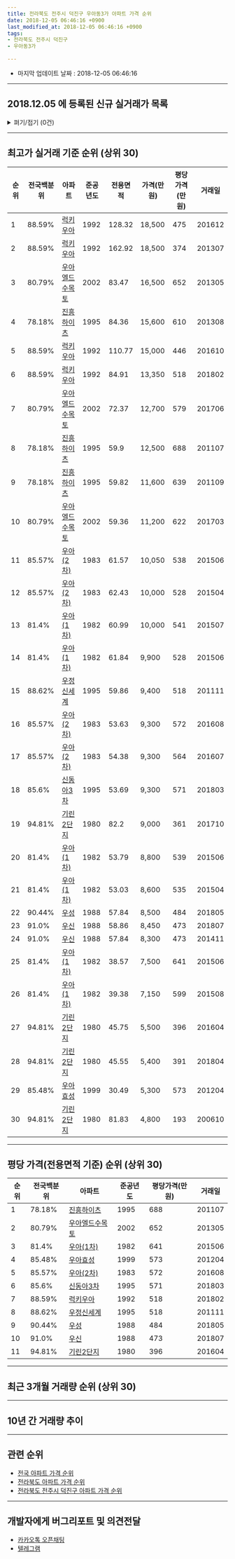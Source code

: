 ```yaml
---
title: 전라북도 전주시 덕진구 우아동3가 아파트 가격 순위
date: 2018-12-05 06:46:16 +0900
last_modified_at: 2018-12-05 06:46:16 +0900
tags:
- 전라북도 전주시 덕진구
- 우아동3가

---
```


* 마지막 업데이트 날짜 : 2018-12-05 06:46:16

---

## 2018.12.05 에 등록된 신규 실거래가 목록

<details>
<summary>펴기/접기 (0건)</summary>
<div markdown="1">

|아파트|전국백분위|준공년도|전용면적|가격(만원)|평당가격(만원)|거래일|
|---|---|---|---|---|---|---|
|없음|||||||


</div>
</details>

---

## 최고가 실거래 기준 순위 (상위 30)


|순위|전국백분위|아파트|준공년도|전용면적|가격(만원)|평당가격(만원)|거래일|
|---|---|---|---|---|---|---|---|
|1|88.59%|[럭키우아](https://search.naver.com/search.naver?query=%EC%A0%84%EB%9D%BC%EB%B6%81%EB%8F%84+%EC%A0%84%EC%A3%BC%EC%8B%9C+%EB%8D%95%EC%A7%84%EA%B5%AC+%EC%9A%B0%EC%95%84%EB%8F%993%EA%B0%80+%EB%9F%AD%ED%82%A4%EC%9A%B0%EC%95%84)|1992|128.32|18,500|475|201612|
|2|88.59%|[럭키우아](https://search.naver.com/search.naver?query=%EC%A0%84%EB%9D%BC%EB%B6%81%EB%8F%84+%EC%A0%84%EC%A3%BC%EC%8B%9C+%EB%8D%95%EC%A7%84%EA%B5%AC+%EC%9A%B0%EC%95%84%EB%8F%993%EA%B0%80+%EB%9F%AD%ED%82%A4%EC%9A%B0%EC%95%84)|1992|162.92|18,500|374|201307|
|3|80.79%|[우아엘드수목토](https://search.naver.com/search.naver?query=%EC%A0%84%EB%9D%BC%EB%B6%81%EB%8F%84+%EC%A0%84%EC%A3%BC%EC%8B%9C+%EB%8D%95%EC%A7%84%EA%B5%AC+%EC%9A%B0%EC%95%84%EB%8F%993%EA%B0%80+%EC%9A%B0%EC%95%84%EC%97%98%EB%93%9C%EC%88%98%EB%AA%A9%ED%86%A0)|2002|83.47|16,500|652|201305|
|4|78.18%|[진흥하이츠](https://search.naver.com/search.naver?query=%EC%A0%84%EB%9D%BC%EB%B6%81%EB%8F%84+%EC%A0%84%EC%A3%BC%EC%8B%9C+%EB%8D%95%EC%A7%84%EA%B5%AC+%EC%9A%B0%EC%95%84%EB%8F%993%EA%B0%80+%EC%A7%84%ED%9D%A5%ED%95%98%EC%9D%B4%EC%B8%A0)|1995|84.36|15,600|610|201308|
|5|88.59%|[럭키우아](https://search.naver.com/search.naver?query=%EC%A0%84%EB%9D%BC%EB%B6%81%EB%8F%84+%EC%A0%84%EC%A3%BC%EC%8B%9C+%EB%8D%95%EC%A7%84%EA%B5%AC+%EC%9A%B0%EC%95%84%EB%8F%993%EA%B0%80+%EB%9F%AD%ED%82%A4%EC%9A%B0%EC%95%84)|1992|110.77|15,000|446|201610|
|6|88.59%|[럭키우아](https://search.naver.com/search.naver?query=%EC%A0%84%EB%9D%BC%EB%B6%81%EB%8F%84+%EC%A0%84%EC%A3%BC%EC%8B%9C+%EB%8D%95%EC%A7%84%EA%B5%AC+%EC%9A%B0%EC%95%84%EB%8F%993%EA%B0%80+%EB%9F%AD%ED%82%A4%EC%9A%B0%EC%95%84)|1992|84.91|13,350|518|201802|
|7|80.79%|[우아엘드수목토](https://search.naver.com/search.naver?query=%EC%A0%84%EB%9D%BC%EB%B6%81%EB%8F%84+%EC%A0%84%EC%A3%BC%EC%8B%9C+%EB%8D%95%EC%A7%84%EA%B5%AC+%EC%9A%B0%EC%95%84%EB%8F%993%EA%B0%80+%EC%9A%B0%EC%95%84%EC%97%98%EB%93%9C%EC%88%98%EB%AA%A9%ED%86%A0)|2002|72.37|12,700|579|201706|
|8|78.18%|[진흥하이츠](https://search.naver.com/search.naver?query=%EC%A0%84%EB%9D%BC%EB%B6%81%EB%8F%84+%EC%A0%84%EC%A3%BC%EC%8B%9C+%EB%8D%95%EC%A7%84%EA%B5%AC+%EC%9A%B0%EC%95%84%EB%8F%993%EA%B0%80+%EC%A7%84%ED%9D%A5%ED%95%98%EC%9D%B4%EC%B8%A0)|1995|59.9|12,500|688|201107|
|9|78.18%|[진흥하이츠](https://search.naver.com/search.naver?query=%EC%A0%84%EB%9D%BC%EB%B6%81%EB%8F%84+%EC%A0%84%EC%A3%BC%EC%8B%9C+%EB%8D%95%EC%A7%84%EA%B5%AC+%EC%9A%B0%EC%95%84%EB%8F%993%EA%B0%80+%EC%A7%84%ED%9D%A5%ED%95%98%EC%9D%B4%EC%B8%A0)|1995|59.82|11,600|639|201109|
|10|80.79%|[우아엘드수목토](https://search.naver.com/search.naver?query=%EC%A0%84%EB%9D%BC%EB%B6%81%EB%8F%84+%EC%A0%84%EC%A3%BC%EC%8B%9C+%EB%8D%95%EC%A7%84%EA%B5%AC+%EC%9A%B0%EC%95%84%EB%8F%993%EA%B0%80+%EC%9A%B0%EC%95%84%EC%97%98%EB%93%9C%EC%88%98%EB%AA%A9%ED%86%A0)|2002|59.36|11,200|622|201703|
|11|85.57%|[우아(2차)](https://search.naver.com/search.naver?query=%EC%A0%84%EB%9D%BC%EB%B6%81%EB%8F%84+%EC%A0%84%EC%A3%BC%EC%8B%9C+%EB%8D%95%EC%A7%84%EA%B5%AC+%EC%9A%B0%EC%95%84%EB%8F%993%EA%B0%80+%EC%9A%B0%EC%95%84%282%EC%B0%A8%29)|1983|61.57|10,050|538|201506|
|12|85.57%|[우아(2차)](https://search.naver.com/search.naver?query=%EC%A0%84%EB%9D%BC%EB%B6%81%EB%8F%84+%EC%A0%84%EC%A3%BC%EC%8B%9C+%EB%8D%95%EC%A7%84%EA%B5%AC+%EC%9A%B0%EC%95%84%EB%8F%993%EA%B0%80+%EC%9A%B0%EC%95%84%282%EC%B0%A8%29)|1983|62.43|10,000|528|201504|
|13|81.4%|[우아(1차)](https://search.naver.com/search.naver?query=%EC%A0%84%EB%9D%BC%EB%B6%81%EB%8F%84+%EC%A0%84%EC%A3%BC%EC%8B%9C+%EB%8D%95%EC%A7%84%EA%B5%AC+%EC%9A%B0%EC%95%84%EB%8F%993%EA%B0%80+%EC%9A%B0%EC%95%84%281%EC%B0%A8%29)|1982|60.99|10,000|541|201507|
|14|81.4%|[우아(1차)](https://search.naver.com/search.naver?query=%EC%A0%84%EB%9D%BC%EB%B6%81%EB%8F%84+%EC%A0%84%EC%A3%BC%EC%8B%9C+%EB%8D%95%EC%A7%84%EA%B5%AC+%EC%9A%B0%EC%95%84%EB%8F%993%EA%B0%80+%EC%9A%B0%EC%95%84%281%EC%B0%A8%29)|1982|61.84|9,900|528|201506|
|15|88.62%|[우정신세계](https://search.naver.com/search.naver?query=%EC%A0%84%EB%9D%BC%EB%B6%81%EB%8F%84+%EC%A0%84%EC%A3%BC%EC%8B%9C+%EB%8D%95%EC%A7%84%EA%B5%AC+%EC%9A%B0%EC%95%84%EB%8F%993%EA%B0%80+%EC%9A%B0%EC%A0%95%EC%8B%A0%EC%84%B8%EA%B3%84)|1995|59.86|9,400|518|201111|
|16|85.57%|[우아(2차)](https://search.naver.com/search.naver?query=%EC%A0%84%EB%9D%BC%EB%B6%81%EB%8F%84+%EC%A0%84%EC%A3%BC%EC%8B%9C+%EB%8D%95%EC%A7%84%EA%B5%AC+%EC%9A%B0%EC%95%84%EB%8F%993%EA%B0%80+%EC%9A%B0%EC%95%84%282%EC%B0%A8%29)|1983|53.63|9,300|572|201608|
|17|85.57%|[우아(2차)](https://search.naver.com/search.naver?query=%EC%A0%84%EB%9D%BC%EB%B6%81%EB%8F%84+%EC%A0%84%EC%A3%BC%EC%8B%9C+%EB%8D%95%EC%A7%84%EA%B5%AC+%EC%9A%B0%EC%95%84%EB%8F%993%EA%B0%80+%EC%9A%B0%EC%95%84%282%EC%B0%A8%29)|1983|54.38|9,300|564|201607|
|18|85.6%|[신동아3차](https://search.naver.com/search.naver?query=%EC%A0%84%EB%9D%BC%EB%B6%81%EB%8F%84+%EC%A0%84%EC%A3%BC%EC%8B%9C+%EB%8D%95%EC%A7%84%EA%B5%AC+%EC%9A%B0%EC%95%84%EB%8F%993%EA%B0%80+%EC%8B%A0%EB%8F%99%EC%95%843%EC%B0%A8)|1995|53.69|9,300|571|201803|
|19|94.81%|[기린2단지](https://search.naver.com/search.naver?query=%EC%A0%84%EB%9D%BC%EB%B6%81%EB%8F%84+%EC%A0%84%EC%A3%BC%EC%8B%9C+%EB%8D%95%EC%A7%84%EA%B5%AC+%EC%9A%B0%EC%95%84%EB%8F%993%EA%B0%80+%EA%B8%B0%EB%A6%B02%EB%8B%A8%EC%A7%80)|1980|82.2|9,000|361|201710|
|20|81.4%|[우아(1차)](https://search.naver.com/search.naver?query=%EC%A0%84%EB%9D%BC%EB%B6%81%EB%8F%84+%EC%A0%84%EC%A3%BC%EC%8B%9C+%EB%8D%95%EC%A7%84%EA%B5%AC+%EC%9A%B0%EC%95%84%EB%8F%993%EA%B0%80+%EC%9A%B0%EC%95%84%281%EC%B0%A8%29)|1982|53.79|8,800|539|201506|
|21|81.4%|[우아(1차)](https://search.naver.com/search.naver?query=%EC%A0%84%EB%9D%BC%EB%B6%81%EB%8F%84+%EC%A0%84%EC%A3%BC%EC%8B%9C+%EB%8D%95%EC%A7%84%EA%B5%AC+%EC%9A%B0%EC%95%84%EB%8F%993%EA%B0%80+%EC%9A%B0%EC%95%84%281%EC%B0%A8%29)|1982|53.03|8,600|535|201504|
|22|90.44%|[우성](https://search.naver.com/search.naver?query=%EC%A0%84%EB%9D%BC%EB%B6%81%EB%8F%84+%EC%A0%84%EC%A3%BC%EC%8B%9C+%EB%8D%95%EC%A7%84%EA%B5%AC+%EC%9A%B0%EC%95%84%EB%8F%993%EA%B0%80+%EC%9A%B0%EC%84%B1)|1988|57.84|8,500|484|201805|
|23|91.0%|[우신](https://search.naver.com/search.naver?query=%EC%A0%84%EB%9D%BC%EB%B6%81%EB%8F%84+%EC%A0%84%EC%A3%BC%EC%8B%9C+%EB%8D%95%EC%A7%84%EA%B5%AC+%EC%9A%B0%EC%95%84%EB%8F%993%EA%B0%80+%EC%9A%B0%EC%8B%A0)|1988|58.86|8,450|473|201807|
|24|91.0%|[우신](https://search.naver.com/search.naver?query=%EC%A0%84%EB%9D%BC%EB%B6%81%EB%8F%84+%EC%A0%84%EC%A3%BC%EC%8B%9C+%EB%8D%95%EC%A7%84%EA%B5%AC+%EC%9A%B0%EC%95%84%EB%8F%993%EA%B0%80+%EC%9A%B0%EC%8B%A0)|1988|57.84|8,300|473|201411|
|25|81.4%|[우아(1차)](https://search.naver.com/search.naver?query=%EC%A0%84%EB%9D%BC%EB%B6%81%EB%8F%84+%EC%A0%84%EC%A3%BC%EC%8B%9C+%EB%8D%95%EC%A7%84%EA%B5%AC+%EC%9A%B0%EC%95%84%EB%8F%993%EA%B0%80+%EC%9A%B0%EC%95%84%281%EC%B0%A8%29)|1982|38.57|7,500|641|201506|
|26|81.4%|[우아(1차)](https://search.naver.com/search.naver?query=%EC%A0%84%EB%9D%BC%EB%B6%81%EB%8F%84+%EC%A0%84%EC%A3%BC%EC%8B%9C+%EB%8D%95%EC%A7%84%EA%B5%AC+%EC%9A%B0%EC%95%84%EB%8F%993%EA%B0%80+%EC%9A%B0%EC%95%84%281%EC%B0%A8%29)|1982|39.38|7,150|599|201508|
|27|94.81%|[기린2단지](https://search.naver.com/search.naver?query=%EC%A0%84%EB%9D%BC%EB%B6%81%EB%8F%84+%EC%A0%84%EC%A3%BC%EC%8B%9C+%EB%8D%95%EC%A7%84%EA%B5%AC+%EC%9A%B0%EC%95%84%EB%8F%993%EA%B0%80+%EA%B8%B0%EB%A6%B02%EB%8B%A8%EC%A7%80)|1980|45.75|5,500|396|201604|
|28|94.81%|[기린2단지](https://search.naver.com/search.naver?query=%EC%A0%84%EB%9D%BC%EB%B6%81%EB%8F%84+%EC%A0%84%EC%A3%BC%EC%8B%9C+%EB%8D%95%EC%A7%84%EA%B5%AC+%EC%9A%B0%EC%95%84%EB%8F%993%EA%B0%80+%EA%B8%B0%EB%A6%B02%EB%8B%A8%EC%A7%80)|1980|45.55|5,400|391|201804|
|29|85.48%|[우아효성](https://search.naver.com/search.naver?query=%EC%A0%84%EB%9D%BC%EB%B6%81%EB%8F%84+%EC%A0%84%EC%A3%BC%EC%8B%9C+%EB%8D%95%EC%A7%84%EA%B5%AC+%EC%9A%B0%EC%95%84%EB%8F%993%EA%B0%80+%EC%9A%B0%EC%95%84%ED%9A%A8%EC%84%B1)|1999|30.49|5,300|573|201204|
|30|94.81%|[기린2단지](https://search.naver.com/search.naver?query=%EC%A0%84%EB%9D%BC%EB%B6%81%EB%8F%84+%EC%A0%84%EC%A3%BC%EC%8B%9C+%EB%8D%95%EC%A7%84%EA%B5%AC+%EC%9A%B0%EC%95%84%EB%8F%993%EA%B0%80+%EA%B8%B0%EB%A6%B02%EB%8B%A8%EC%A7%80)|1980|81.83|4,800|193|200610|


---

## 평당 가격(전용면적 기준) 순위 (상위 30)


|순위|전국백분위|아파트|준공년도|평당가격(만원)|거래일|
|---|---|---|---|---|---|
|1|78.18%|[진흥하이츠](https://search.naver.com/search.naver?query=%EC%A0%84%EB%9D%BC%EB%B6%81%EB%8F%84+%EC%A0%84%EC%A3%BC%EC%8B%9C+%EB%8D%95%EC%A7%84%EA%B5%AC+%EC%9A%B0%EC%95%84%EB%8F%993%EA%B0%80+%EC%A7%84%ED%9D%A5%ED%95%98%EC%9D%B4%EC%B8%A0)|1995|688|201107|
|2|80.79%|[우아엘드수목토](https://search.naver.com/search.naver?query=%EC%A0%84%EB%9D%BC%EB%B6%81%EB%8F%84+%EC%A0%84%EC%A3%BC%EC%8B%9C+%EB%8D%95%EC%A7%84%EA%B5%AC+%EC%9A%B0%EC%95%84%EB%8F%993%EA%B0%80+%EC%9A%B0%EC%95%84%EC%97%98%EB%93%9C%EC%88%98%EB%AA%A9%ED%86%A0)|2002|652|201305|
|3|81.4%|[우아(1차)](https://search.naver.com/search.naver?query=%EC%A0%84%EB%9D%BC%EB%B6%81%EB%8F%84+%EC%A0%84%EC%A3%BC%EC%8B%9C+%EB%8D%95%EC%A7%84%EA%B5%AC+%EC%9A%B0%EC%95%84%EB%8F%993%EA%B0%80+%EC%9A%B0%EC%95%84%281%EC%B0%A8%29)|1982|641|201506|
|4|85.48%|[우아효성](https://search.naver.com/search.naver?query=%EC%A0%84%EB%9D%BC%EB%B6%81%EB%8F%84+%EC%A0%84%EC%A3%BC%EC%8B%9C+%EB%8D%95%EC%A7%84%EA%B5%AC+%EC%9A%B0%EC%95%84%EB%8F%993%EA%B0%80+%EC%9A%B0%EC%95%84%ED%9A%A8%EC%84%B1)|1999|573|201204|
|5|85.57%|[우아(2차)](https://search.naver.com/search.naver?query=%EC%A0%84%EB%9D%BC%EB%B6%81%EB%8F%84+%EC%A0%84%EC%A3%BC%EC%8B%9C+%EB%8D%95%EC%A7%84%EA%B5%AC+%EC%9A%B0%EC%95%84%EB%8F%993%EA%B0%80+%EC%9A%B0%EC%95%84%282%EC%B0%A8%29)|1983|572|201608|
|6|85.6%|[신동아3차](https://search.naver.com/search.naver?query=%EC%A0%84%EB%9D%BC%EB%B6%81%EB%8F%84+%EC%A0%84%EC%A3%BC%EC%8B%9C+%EB%8D%95%EC%A7%84%EA%B5%AC+%EC%9A%B0%EC%95%84%EB%8F%993%EA%B0%80+%EC%8B%A0%EB%8F%99%EC%95%843%EC%B0%A8)|1995|571|201803|
|7|88.59%|[럭키우아](https://search.naver.com/search.naver?query=%EC%A0%84%EB%9D%BC%EB%B6%81%EB%8F%84+%EC%A0%84%EC%A3%BC%EC%8B%9C+%EB%8D%95%EC%A7%84%EA%B5%AC+%EC%9A%B0%EC%95%84%EB%8F%993%EA%B0%80+%EB%9F%AD%ED%82%A4%EC%9A%B0%EC%95%84)|1992|518|201802|
|8|88.62%|[우정신세계](https://search.naver.com/search.naver?query=%EC%A0%84%EB%9D%BC%EB%B6%81%EB%8F%84+%EC%A0%84%EC%A3%BC%EC%8B%9C+%EB%8D%95%EC%A7%84%EA%B5%AC+%EC%9A%B0%EC%95%84%EB%8F%993%EA%B0%80+%EC%9A%B0%EC%A0%95%EC%8B%A0%EC%84%B8%EA%B3%84)|1995|518|201111|
|9|90.44%|[우성](https://search.naver.com/search.naver?query=%EC%A0%84%EB%9D%BC%EB%B6%81%EB%8F%84+%EC%A0%84%EC%A3%BC%EC%8B%9C+%EB%8D%95%EC%A7%84%EA%B5%AC+%EC%9A%B0%EC%95%84%EB%8F%993%EA%B0%80+%EC%9A%B0%EC%84%B1)|1988|484|201805|
|10|91.0%|[우신](https://search.naver.com/search.naver?query=%EC%A0%84%EB%9D%BC%EB%B6%81%EB%8F%84+%EC%A0%84%EC%A3%BC%EC%8B%9C+%EB%8D%95%EC%A7%84%EA%B5%AC+%EC%9A%B0%EC%95%84%EB%8F%993%EA%B0%80+%EC%9A%B0%EC%8B%A0)|1988|473|201807|
|11|94.81%|[기린2단지](https://search.naver.com/search.naver?query=%EC%A0%84%EB%9D%BC%EB%B6%81%EB%8F%84+%EC%A0%84%EC%A3%BC%EC%8B%9C+%EB%8D%95%EC%A7%84%EA%B5%AC+%EC%9A%B0%EC%95%84%EB%8F%993%EA%B0%80+%EA%B8%B0%EB%A6%B02%EB%8B%A8%EC%A7%80)|1980|396|201604|


---

## 최근 3개월 거래량 순위 (상위 30)


<div style="width:100%;">
    <canvas id="deal_count_ranking" height="250"></canvas>
</div>


<script>
new Chart(document.getElementById("deal_count_ranking"), {
    type: 'horizontalBar',
    data: {
        labels: ['우정신세계', '우아(1차)', '럭키우아', '진흥하이츠', '우아효성'],
        datasets: [{
            label: '실거래 수',
            data: [5, 5, 3, 2, 1],
            borderColor: "rgba(255, 0, 128, 1)",
            backgroundColor: "rgba(255, 0, 128, 0.5)",
            fill: false,
        }]
    },
    options: {
        responsive: true,
        title: {
            display: true,
            text: '최근 3개월 거래량 순위'
        },
        tooltips: {
            mode: 'index',
            intersect: false,
            callbacks: {
                title: function(tooltipItems, data) {
                    return "실거래 수:";
                },
                label: function(tooltipItem, data) {
                    return data.labels[tooltipItem.index] + ": " + tooltipItem.xLabel;
                }
            }
        },
        hover: {
            mode: 'nearest',
            intersect: true
        },
        scales: {
            xAxes: [{
                display: true,
                scaleLabel: {
                    display: true,
                    labelString: '실거래 수'
                },
                ticks: {
                    suggestedMin: 0,
                }
            }],
            yAxes: [{
                display: true,
                ticks: {
                    autoSkip: false,
                    callback: function(value, index, values) {
                        if (value.length > 15)
                            return value.substr(0, 13) + "...";
                        else
                            return value;
                    }
                },
                scaleLabel: {
                    display: false,
                }
            }]
        }
    }
});

</script>


---

## 10년 간 거래량 추이


<div style="width:100%;">
    <canvas id="deal_progress" height="250"></canvas>
</div>

<script>
new Chart(document.getElementById("deal_progress"), {
    type: 'line',
    data: {
        labels: ['200812','200901','200902','200903','200904','200905','200906','200907','200908','200909','200910','200911','200912','201001','201002','201003','201004','201005','201006','201007','201008','201009','201010','201011','201012','201101','201102','201103','201104','201105','201106','201107','201108','201109','201110','201111','201112','201201','201202','201203','201204','201205','201206','201207','201208','201209','201210','201211','201212','201301','201302','201303','201304','201305','201306','201307','201308','201309','201310','201311','201312','201401','201402','201403','201404','201405','201406','201407','201408','201409','201410','201411','201412','201501','201502','201503','201504','201505','201506','201507','201508','201509','201510','201511','201512','201601','201602','201603','201604','201605','201606','201607','201608','201609','201610','201611','201612','201701','201702','201703','201704','201705','201706','201707','201708','201709','201710','201711','201712','201801','201802','201803','201804','201805','201806','201807','201808','201809','201810','201811','201812'],
        datasets: [{
            label: '실거래 수',
            pointRadius: 1,
            data: [9, 8, 33, 25, 26, 61, 26, 26, 18, 63, 34, 32, 27, 27, 22, 31, 37, 54, 29, 43, 16, 24, 27, 26, 17, 25, 34, 33, 40, 29, 23, 26, 21, 30, 22, 18, 17, 14, 22, 16, 19, 15, 11, 9, 8, 7, 24, 11, 23, 12, 14, 20, 19, 27, 29, 17, 9, 19, 13, 17, 17, 18, 17, 30, 13, 30, 33, 26, 22, 30, 34, 24, 17, 19, 28, 30, 38, 30, 31, 36, 28, 38, 32, 22, 9, 16, 18, 22, 27, 25, 15, 24, 29, 14, 27, 10, 11, 11, 28, 33, 16, 22, 17, 16, 17, 18, 17, 10, 11, 22, 20, 18, 21, 16, 29, 15, 15, 7, 8, 8, 0],
            borderColor: "rgba(255, 201, 14, 1)",
            backgroundColor: "rgba(255, 201, 14, 0.5)",
            fill: true,
        }]
    },
    options: {
        responsive: true,
        title: {
            display: true,
            text: '10년간 거래량 추이'
        },
        tooltips: {
            mode: 'index',
            intersect: false,
        },
        hover: {
            mode: 'nearest',
            intersect: true
        },
        scales: {
            xAxes: [{
                display: true,
                scaleLabel: {
                    display: true,
                    labelString: '년/월'
                }
            }],
            yAxes: [{
                display: true,
                ticks: {
                    suggestedMin: 0,
                },
                scaleLabel: {
                    display: true,
                    labelString: '실거래 수'
                }
            }]
        }
    }
});

</script>


---

## 관련 순위

- [전국 아파트 가격 순위](https://inasie.github.io/apt-ranking/전국)
- [전라북도 아파트 가격 순위](https://inasie.github.io/apt-ranking/전라북도)
- [전라북도 전주시 덕진구 아파트 가격 순위](https://inasie.github.io/apt-ranking/전라북도-전주시-덕진구)


---

## 개발자에게 버그리포트 및 의견전달

- [카카오톡 오픈채팅](https://open.kakao.com/o/gLJUAP4)
- [텔레그램](https://t.me/inasie)

